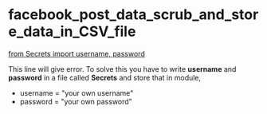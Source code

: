 # facebook_post_data_scrub_and_store_data_in_CSV_file


[from Secrets import username, password](https://github.com/mahadi0007/facebook_post_data_scrub_and_store_data_in_CSV_file/blob/master/.ipynb_checkpoints/facebook%20data%20scrubber-checkpoint.ipynb)

This line will give error.
To solve this you have to write **username** and **password** in a file called **Secrets** and store that in module,
  * username = "your own username"
  * password = "your own password"
 